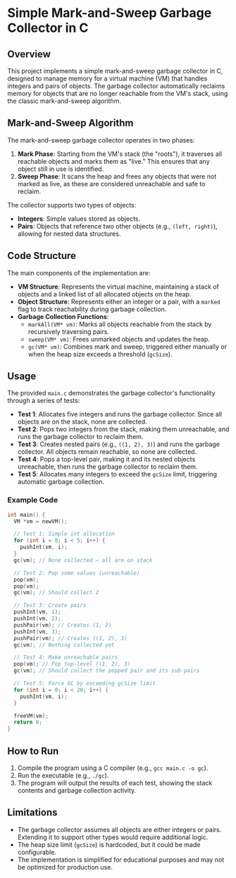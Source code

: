 # Simple Mark-and-Sweep Garbage Collector in C

## Overview
This project implements a simple mark-and-sweep garbage collector in C, designed to manage memory for a virtual machine (VM) that handles integers and pairs of objects. The garbage collector automatically reclaims memory for objects that are no longer reachable from the VM's stack, using the classic mark-and-sweep algorithm.

## Mark-and-Sweep Algorithm
The mark-and-sweep garbage collector operates in two phases:
1. **Mark Phase**: Starting from the VM's stack (the "roots"), it traverses all reachable objects and marks them as "live." This ensures that any object still in use is identified.
2. **Sweep Phase**: It scans the heap and frees any objects that were not marked as live, as these are considered unreachable and safe to reclaim.

The collector supports two types of objects:
- **Integers**: Simple values stored as objects.
- **Pairs**: Objects that reference two other objects (e.g., `(left, right)`), allowing for nested data structures.

## Code Structure
The main components of the implementation are:
- **VM Structure**: Represents the virtual machine, maintaining a stack of objects and a linked list of all allocated objects on the heap.
- **Object Structure**: Represents either an integer or a pair, with a `marked` flag to track reachability during garbage collection.
- **Garbage Collection Functions**:
  - `markAll(VM* vm)`: Marks all objects reachable from the stack by recursively traversing pairs.
  - `sweep(VM* vm)`: Frees unmarked objects and updates the heap.
  - `gc(VM* vm)`: Combines mark and sweep, triggered either manually or when the heap size exceeds a threshold (`gcSize`).

## Usage
The provided `main.c` demonstrates the garbage collector's functionality through a series of tests:
- **Test 1**: Allocates five integers and runs the garbage collector. Since all objects are on the stack, none are collected.
- **Test 2**: Pops two integers from the stack, making them unreachable, and runs the garbage collector to reclaim them.
- **Test 3**: Creates nested pairs (e.g., `((1, 2), 3)`) and runs the garbage collector. All objects remain reachable, so none are collected.
- **Test 4**: Pops a top-level pair, making it and its nested objects unreachable, then runs the garbage collector to reclaim them.
- **Test 5**: Allocates many integers to exceed the `gcSize` limit, triggering automatic garbage collection.

### Example Code
```c
int main() {
  VM *vm = newVM();

  // Test 1: Simple int allocation
  for (int i = 0; i < 5; i++) {
    pushInt(vm, i);
  }
  gc(vm); // None collected — all are on stack

  // Test 2: Pop some values (unreachable)
  pop(vm);
  pop(vm);
  gc(vm); // Should collect 2

  // Test 3: Create pairs
  pushInt(vm, 1);
  pushInt(vm, 2);
  pushPair(vm); // Creates (1, 2)
  pushInt(vm, 3);
  pushPair(vm); // Creates ((1, 2), 3)
  gc(vm); // Nothing collected yet

  // Test 4: Make unreachable pairs
  pop(vm); // Pop top-level ((1, 2), 3)
  gc(vm); // Should collect the popped pair and its sub-pairs

  // Test 5: Force GC by exceeding gcSize limit
  for (int i = 0; i < 20; i++) {
    pushInt(vm, i);
  }

  freeVM(vm);
  return 0;
}
```

## How to Run
1. Compile the program using a C compiler (e.g., `gcc main.c -o gc`).
2. Run the executable (e.g., `./gc`).
3. The program will output the results of each test, showing the stack contents and garbage collection activity.

## Limitations
- The garbage collector assumes all objects are either integers or pairs. Extending it to support other types would require additional logic.
- The heap size limit (`gcSize`) is hardcoded, but it could be made configurable.
- The implementation is simplified for educational purposes and may not be optimized for production use.
